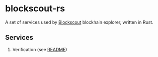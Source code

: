 # blockscout-rs
A set of services used by [Blockscout](https://blockscout.com/) blockhain explorer, written in Rust.

## Services
1. Verification (see [README](verification/README.md))